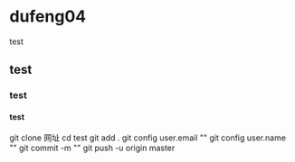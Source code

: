 # dufeng04
test
## test
### test
#### test
git clone 网址
cd test
git add .
git config user.email ""
git config user.name ""
git commit -m ""
git push -u origin master
